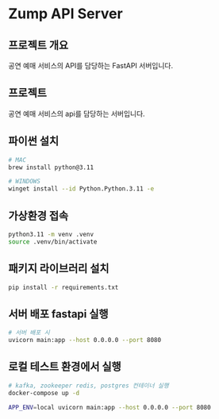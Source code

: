 # Zump API Server

## 프로젝트 개요
공연 예매 서비스의 API를 담당하는 FastAPI 서버입니다.

## 프로젝트 
공연 예매 서비스의 api를 담당하는 서버입니다. 

## 파이썬 설치
```sh
# MAC
brew install python@3.11

# WINDOWS
winget install --id Python.Python.3.11 -e
```

## 가상환경 접속
```sh
python3.11 -m venv .venv
source .venv/bin/activate
```

## 패키지 라이브러리 설치
```sh
pip install -r requirements.txt
```

## 서버 배포 fastapi 실행
```sh
# 서버 배포 시
uvicorn main:app --host 0.0.0.0 --port 8080  
```

## 로컬 테스트 환경에서 실행
```sh
# kafka, zookeeper redis, postgres 컨테이너 실행
docker-compose up -d

APP_ENV=local uvicorn main:app --host 0.0.0.0 --port 8080
```